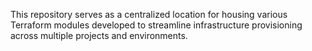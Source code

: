 <!DOCTYPE html>
<html lang="en">
<head>
  <meta charset="UTF-8">
  <title>Terraform-Modules</title>
</head>
<body>
  
  <p>This repository serves as a centralized location for housing various Terraform modules developed to streamline infrastructure provisioning across multiple projects and environments.</p>
  </body>
  
